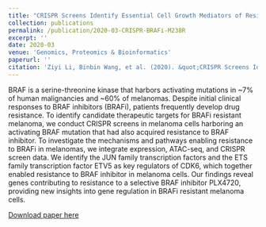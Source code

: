 ```yaml
---
title: "CRISPR Screens Identify Essential Cell Growth Mediators of Resistance to BRAF Inhibitor in Melanoma"
collection: publications
permalink: /publication/2020-03-CRISPR-BRAFi-M238R
excerpt: ''
date: 2020-03
venue: 'Genomics, Proteomics & Bioinformatics'
paperurl: ''
citation: 'Ziyi Li, Binbin Wang, et al. (2020). &quot;CRISPR Screens Identify Essential Cell Growth Mediators of Resistance to BRAF Inhibitor in Melanoma.&quot; <i>Genomics, Proteomics & Bioinformatics</i>. 1(2).'
---
```

BRAF is a serine-threonine kinase that harbors activating mutations in ~7% of human malignancies and ~60% of melanomas. Despite initial clinical responses to BRAF inhibitors (BRAFi), patients frequently develop drug resistance. To identify candidate therapeutic targets for BRAFi resistant melanoma, we conduct CRISPR screens in melanoma cells harboring an activating BRAF mutation that had also acquired resistance to BRAF inhibitor. To investigate the mechanisms and pathways enabling resistance to BRAFi in melanomas, we integrate expression, ATAC-seq, and CRISPR screen data. We identify the JUN family transcription factors and the ETS family transcription factor ETV5 as key regulators of CDK6, which together enabled resistance to BRAF inhibitor in melanoma cells. Our findings reveal genes contributing to resistance to a selective BRAF inhibitor PLX4720, providing new insights into gene regulation in BRAFi resistant melanoma cells. 

[Download paper here](http://wbb1813.github.io/files/CRISPR-BRAFi-M238R.pdf)
